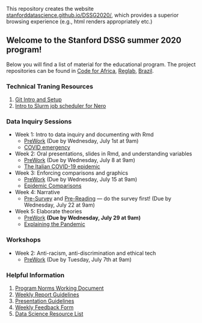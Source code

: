 This repository creates the website [stanforddatascience.github.io/DSSG2020/](stanforddatascience.github.io/DSSG2020/), which provides a superior browsing experience (e.g., html renders appropriately etc.)

## Welcome to the Stanford DSSG summer 2020 program!

Below you will find a list of material for the educational program. The project repositories can be found in [Code for Africa](https://github.com/StanfordDataScience/dssg-cfa), [Reglab](https://github.com/StanfordDataScience/dssg-reglab), [Brazil](https://github.com/StanfordDataScience/dssg-brazil).

### Technical Traning Resources
1. [Git Intro and Setup](resources/git_setup.html)
2. [Intro to Slurm job scheduler for Nero](resources/SLURM_instruction.html)

### Data Inquiry Sessions
- Week 1: Intro to data inquiry and documenting with Rmd
    - [PreWork](resources/Prework.html) (Due by Wednesday, July 1st at 9am)
    - [COVID emergency](resources/COVIDemergency.html)
- Week 2: Oral presentations, slides in Rmd, and understanding variables
    - [PreWork](resources/PreWork2.html) (Due by Wednesday, July 8 at 9am)
    - [The Italian COVID-19 epidemic](resources/ItalyCovid.pdf)
- Week 3: Enforcing comparisons and graphics
    - [PreWork](resources/PreWork3.html) (Due by Wednesday, July 15 at 9am)
    - [Epidemic Comparisons](resources/EpidemicComparisons.html)
- Week 4: Narrative
    - [Pre-Survey](https://docs.google.com/forms/d/e/1FAIpQLSc1kpa2Luq50R4vUh8vvJ_hzUk-pllT7X-0CdelnAbQcGSKmA/viewform) and [Pre-Reading](resources/story-basics-assignment.pdf) — do the survey first! (Due by Wednesday, July 22 at 9am)
- Week 5: Elaborate theories
    - [PreWork](resources/PreWork5.html) **(Due by Wednesday, July 29 at 9am)**
    - [Explaining the Pandemic](resources/ExplainingThePandemic.html)

### Workshops
- Week 2: Anti-racism, anti-discrimination and ethical tech
    - [PreWork](resources/workshop_antiracism.md) (Due by Tuesday, July 7th at 9am)

### Helpful Information
1. [Program Norms Working Document](https://www.dropbox.com/scl/fi/vtkqxmseia4fd3z9bmeg8/_Norms.gdoc?dl=0&rlkey=quvmy3w3t9ipnf6qqxutk5l1h)
2. [Weekly Report Guidelines](resources/WeeklyReport.html)
3. [Presentation Guidelines](resources/DSSGpresentation.html)
4. [Weekly Feedback Form](https://forms.gle/LXmcuxDxRuQQRyzS7)
5. [Data Science Resource List](resources/ResourceLists.html)
